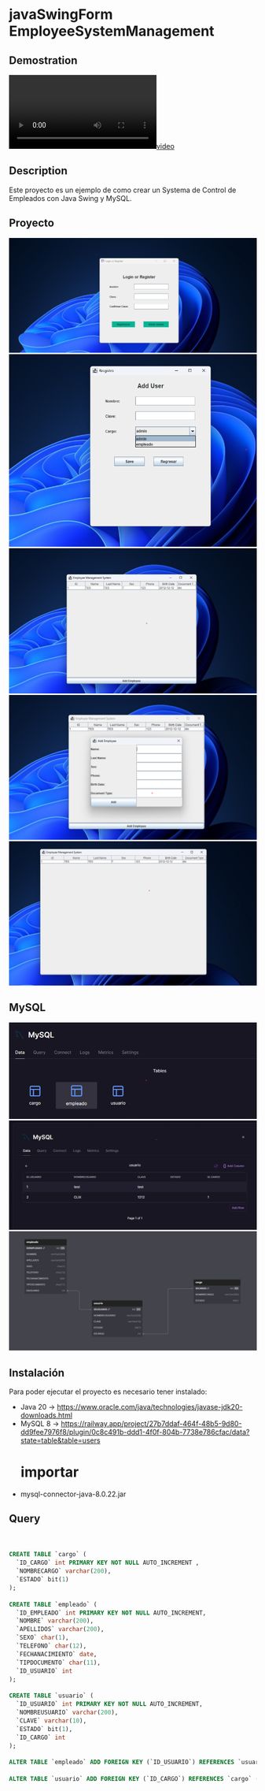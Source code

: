 # javaSwingForm  EmployeeSystemManagement

## Demostration
[![video](https://res.cloudinary.com/dykgjtzlk/video/upload/v1697553834/bzv7ez8tjugyqsrakeio.mp4)](https://res.cloudinary.com/dykgjtzlk/video/upload/v1697553834/bzv7ez8tjugyqsrakeio.mp4)

## Description
Este proyecto es un ejemplo de como crear un Systema de Control de Empleados con Java Swing y MySQL.


## Proyecto
 ![Vista](/src/img/1_s.png)
 ![Succes](/src/img/2.png)
 ![Error](/src/img/3_s.png)
 ![Mysql](/src/img/4_s.png)
![Mysql](/src/img/6_s.png)

## MySQL
![Mysql](/src/img/0_SQL.png)
![Mysql](/src/img/1_SQL.png)
![Mysql](/src/img/3_sql%20gr.png)

## Instalación
Para poder ejecutar el proyecto es necesario tener instalado:
* Java 20 -> https://www.oracle.com/java/technologies/javase-jdk20-downloads.html
* MySQL 8 -> https://railway.app/project/27b7ddaf-464f-48b5-9d80-dd9fee7976f8/plugin/0c8c491b-ddd1-4f0f-804b-7738e786cfac/data?state=table&table=users
    # importar
* mysql-connector-java-8.0.22.jar

## Query
```sql


CREATE TABLE `cargo` (
  `ID_CARGO` int PRIMARY KEY NOT NULL AUTO_INCREMENT ,
  `NOMBRECARGO` varchar(200),
  `ESTADO` bit(1)
);

CREATE TABLE `empleado` (
  `ID_EMPLEADO` int PRIMARY KEY NOT NULL AUTO_INCREMENT,
  `NOMBRE` varchar(200),
  `APELLIDOS` varchar(200),
  `SEXO` char(1),
  `TELEFONO` char(12),
  `FECHANACIMIENTO` date,
  `TIPDOCUMENTO` char(11),
  `ID_USUARIO` int
);

CREATE TABLE `usuario` (
  `ID_USUARIO` int PRIMARY KEY NOT NULL AUTO_INCREMENT,
  `NOMBREUSUARIO` varchar(200),
  `CLAVE` varchar(10),
  `ESTADO` bit(1),
  `ID_CARGO` int
);

ALTER TABLE `empleado` ADD FOREIGN KEY (`ID_USUARIO`) REFERENCES `usuario` (`ID_USUARIO`);

ALTER TABLE `usuario` ADD FOREIGN KEY (`ID_CARGO`) REFERENCES `cargo` (`ID_CARGO`);
```